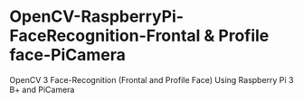 # OpenCV-RaspberryPi-FaceRecognition-Frontal & Profile face-PiCamera
OpenCV 3 Face-Recognition (Frontal and Profile Face) Using Raspberry Pi 3 B+ and PiCamera
